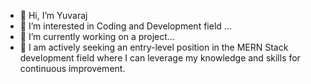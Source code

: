 - 👋 Hi, I’m Yuvaraj
- 👀 I’m interested in Coding and Development field ...
- 🌱 I’m currently working on a project...
- 💞️  I am actively seeking an entry-level position in the MERN Stack development field where I can leverage my knowledge and skills for continuous improvement.  
